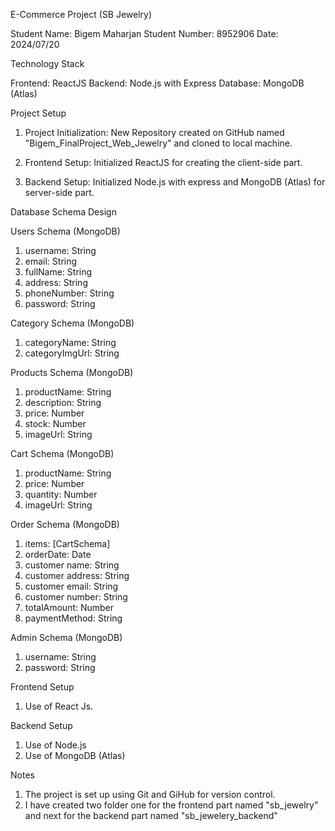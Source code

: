 E-Commerce Project (SB Jewelry)

Student Name: Bigem Maharjan
Student Number: 8952906
Date: 2024/07/20

Technology Stack

Frontend: ReactJS
Backend: Node.js with Express
Database: MongoDB (Atlas)

Project Setup

1. Project Initialization: New Repository created on GitHub named "Bigem_FinalProject_Web_Jewelry" and cloned to local machine.

2. Frontend Setup: Initialized ReactJS for creating the client-side part.

3. Backend Setup: Initialized Node.js with express and MongoDB (Atlas) for server-side part.

Database Schema Design

Users Schema (MongoDB)

1. username: String
2. email: String
3. fullName: String
4. address: String
5. phoneNumber: String
6. password: String

Category Schema (MongoDB)

1. categoryName: String
2. categoryImgUrl: String

Products Schema (MongoDB)

1. productName: String
2. description: String
3. price: Number
4. stock: Number
5. imageUrl: String

Cart Schema (MongoDB)

1. productName: String
2. price: Number
3. quantity: Number
4. imageUrl: String

Order Schema (MongoDB)

1. items: [CartSchema]
2. orderDate: Date
3. customer name: String
4. customer address: String
5. customer email: String
6. customer number: String
7. totalAmount: Number
8. paymentMethod: String

Admin Schema (MongoDB)

1. username: String
2. password: String

Frontend Setup

1. Use of React Js.

Backend Setup

1. Use of Node.js
2. Use of MongoDB (Atlas)

Notes

1. The project is set up using Git and GiHub for version control.
2. I have created two folder one for the frontend part named "sb_jewelry" and next for the backend part named "sb_jewelery_backend"

<!-- How to start my project -->
<!--
## Instructions to set up the project

1. Clone the repository.

2. Navigate to the project directory.

3. You will see two folders. Run `npm install` in each folder to install dependencies - This installs all the dependencies in the package.json or the dependencies I have installed in the project.

4. Change the MongoDB Atlas connection string with your own.

5. I have setup the nodemon so you can Run `nodemon index.js` or `node index.js` to start the backend server named "backend_sb_jewellers".

6. You can Run `npm start` to start the frontend server named "frontend_sb_jewellers". -->
